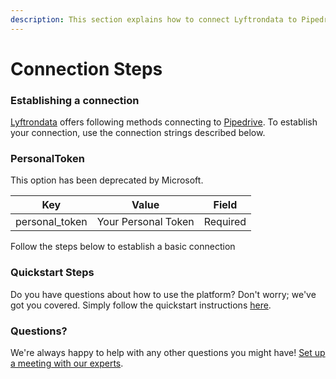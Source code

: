 ```yaml
---
description: This section explains how to connect Lyftrondata to Pipedrive.
---
```


# Connection Steps

### Establishing a connection

[Lyftrondata](https://www.lyftrondata.com) offers following methods connecting to [Pipedrive](None/). To establish your connection, use the connection strings described below.

### PersonalToken&#x20;

This option has been deprecated by Microsoft.

| Key             | Value               | Field    |
| --------------- | ------------------- | -------- |
| personal\_token | Your Personal Token | Required |

Follow the steps below to establish a basic connection

### Quickstart Steps

Do you have questions about how to use the platform? Don't worry; we've got you covered. Simply follow the quickstart instructions [here](./).

### Questions? <a href="#questions" id="questions"></a>

We're always happy to help with any other questions you might have! [Set up a meeting with our experts](https://www.lyftrondata.com/book-a-meeting/).
